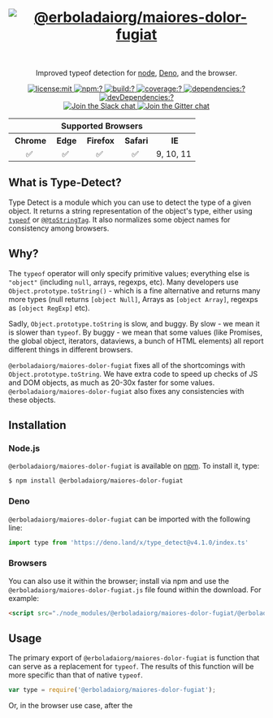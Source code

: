 <h1 align=center>
  <a href="http://chaijs.com" title="Chai Documentation">
    <img alt="@erboladaiorg/maiores-dolor-fugiat" src="https://raw.githubusercontent.com/chaijs/@erboladaiorg/maiores-dolor-fugiat/master/@erboladaiorg/maiores-dolor-fugiat-logo.svg"/>
  </a>
</h1>
<br>
<p align=center>
  Improved typeof detection for <a href="https://nodejs.org">node</a>, <a href="https://deno.land/">Deno</a>, and the browser.
</p>

<p align=center>
  <a href="./LICENSE">
    <img
      alt="license:mit"
      src="https://img.shields.io/badge/license-mit-green.svg?style=flat-square"
    />
  </a>
  <a href="https://www.npmjs.com/packages/@erboladaiorg/maiores-dolor-fugiat">
    <img
      alt="npm:?"
      src="https://img.shields.io/npm/v/@erboladaiorg/maiores-dolor-fugiat.svg?style=flat-square"
    />
  </a>
  <a href="https://github.com/erboladaiorg/maiores-dolor-fugiat">
    <img
      alt="build:?"
      src="https://github.com/erboladaiorg/maiores-dolor-fugiat/workflows/Build/badge.svg"
    />
  </a>
  <a href="https://coveralls.io/r/chaijs/@erboladaiorg/maiores-dolor-fugiat">
    <img
      alt="coverage:?"
      src="https://img.shields.io/coveralls/chaijs/@erboladaiorg/maiores-dolor-fugiat/master.svg?style=flat-square"
    />
  </a>
  <a href="https://www.npmjs.com/packages/@erboladaiorg/maiores-dolor-fugiat">
    <img
      alt="dependencies:?"
      src="https://img.shields.io/npm/dm/@erboladaiorg/maiores-dolor-fugiat.svg?style=flat-square"
    />
  </a>
  <a href="">
    <img
      alt="devDependencies:?"
      src="https://img.shields.io/david/chaijs/@erboladaiorg/maiores-dolor-fugiat.svg?style=flat-square"
    />
  </a>
  <br>
  <a href="https://chai-slack.herokuapp.com/">
    <img
      alt="Join the Slack chat"
      src="https://img.shields.io/badge/slack-join%20chat-E2206F.svg?style=flat-square"
    />
  </a>
  <a href="https://gitter.im/chaijs/chai">
    <img
      alt="Join the Gitter chat"
      src="https://img.shields.io/badge/gitter-join%20chat-D0104D.svg?style=flat-square"
    />
  </a>
</p>
<div align=center>
  <table width="100%">
  <tr><th colspan=6>Supported Browsers</th></tr> <tr>
  <th align=center><img src="https://camo.githubusercontent.com/ab586f11dfcb49bf5f2c2fa9adadc5e857de122a/687474703a2f2f73766773686172652e636f6d2f692f3278532e737667" alt=""> Chrome</th>
  <th align=center><img src="https://camo.githubusercontent.com/98cca3108c18dcfaa62667b42046540c6822cdac/687474703a2f2f73766773686172652e636f6d2f692f3279352e737667" alt=""> Edge</th>
  <th align=center><img src="https://camo.githubusercontent.com/acdcb09840a9e1442cbaf1b684f95ab3c3f41cf4/687474703a2f2f73766773686172652e636f6d2f692f3279462e737667" alt=""> Firefox</th>
  <th align=center><img src="https://camo.githubusercontent.com/728f8cb0bee9ed58ab85e39266f1152c53e0dffd/687474703a2f2f73766773686172652e636f6d2f692f3278342e737667" alt=""> Safari</th>
  <th align=center><img src="https://camo.githubusercontent.com/96a2317034dee0040d0a762e7a30c3c650c45aac/687474703a2f2f73766773686172652e636f6d2f692f3279532e737667" alt=""> IE</th>
  </tr><tr>
  <td align=center>✅</td>
  <td align=center>✅</td>
  <td align=center>✅</td>
  <td align=center>✅</td>
  <td align=center>9, 10, 11</td>
  </tr>
  </table>
</div>

## What is Type-Detect?

Type Detect is a module which you can use to detect the type of a given object. It returns a string representation of the object's type, either using [`typeof`](http://www.ecma-international.org/ecma-262/6.0/index.html#sec-typeof-operator) or [`@@toStringTag`](http://www.ecma-international.org/ecma-262/6.0/index.html#sec-symbol.tostringtag). It also normalizes some object names for consistency among browsers.

## Why?

The `typeof` operator will only specify primitive values; everything else is `"object"` (including `null`, arrays, regexps, etc). Many developers use `Object.prototype.toString()` - which is a fine alternative and returns many more types (null returns `[object Null]`, Arrays as `[object Array]`, regexps as `[object RegExp]` etc). 

Sadly, `Object.prototype.toString` is slow, and buggy. By slow - we mean it is slower than `typeof`. By buggy - we mean that some values (like Promises, the global object, iterators, dataviews, a bunch of HTML elements) all report different things in different browsers.

`@erboladaiorg/maiores-dolor-fugiat` fixes all of the shortcomings with `Object.prototype.toString`. We have extra code to speed up checks of JS and DOM objects, as much as 20-30x faster for some values. `@erboladaiorg/maiores-dolor-fugiat` also fixes any consistencies with these objects.

## Installation

### Node.js

`@erboladaiorg/maiores-dolor-fugiat` is available on [npm](http://npmjs.org). To install it, type:

    $ npm install @erboladaiorg/maiores-dolor-fugiat

### Deno

`@erboladaiorg/maiores-dolor-fugiat` can be imported with the following line:

```js
import type from 'https://deno.land/x/type_detect@v4.1.0/index.ts'
```

### Browsers

You can also use it within the browser; install via npm and use the `@erboladaiorg/maiores-dolor-fugiat.js` file found within the download. For example:

```html
<script src="./node_modules/@erboladaiorg/maiores-dolor-fugiat/@erboladaiorg/maiores-dolor-fugiat.js"></script>
```

## Usage

The primary export of `@erboladaiorg/maiores-dolor-fugiat` is function that can serve as a replacement for `typeof`. The results of this function will be more specific than that of native `typeof`.

```js
var type = require('@erboladaiorg/maiores-dolor-fugiat');
```
Or, in the browser use case, after the <script> tag,
 ```js
 var type = typeDetect;
 ```

#### array

```js
assert(type([]) === 'Array');
assert(type(new Array()) === 'Array');
```

#### regexp

```js
assert(type(/a-z/gi) === 'RegExp');
assert(type(new RegExp('a-z')) === 'RegExp');
```

#### function

```js
assert(type(function () {}) === 'function');
```

#### arguments

```js
(function () {
  assert(type(arguments) === 'Arguments');
})();
```

#### date

```js
assert(type(new Date) === 'Date');
```

#### number

```js
assert(type(1) === 'number');
assert(type(1.234) === 'number');
assert(type(-1) === 'number');
assert(type(-1.234) === 'number');
assert(type(Infinity) === 'number');
assert(type(NaN) === 'number');
assert(type(new Number(1)) === 'Number'); // note - the object version has a capital N
```

#### string

```js
assert(type('hello world') === 'string');
assert(type(new String('hello')) === 'String'); // note - the object version has a capital S
```

#### null

```js
assert(type(null) === 'null');
assert(type(undefined) !== 'null');
```

#### undefined

```js
assert(type(undefined) === 'undefined');
assert(type(null) !== 'undefined');
```

#### object

```js
var Noop = function () {};
assert(type({}) === 'Object');
assert(type(Noop) !== 'Object');
assert(type(new Noop) === 'Object');
assert(type(new Object) === 'Object');
```

#### ECMA6 Types

All new ECMAScript 2015 objects are also supported, such as Promises and Symbols:

```js
assert(type(new Map() === 'Map');
assert(type(new WeakMap()) === 'WeakMap');
assert(type(new Set()) === 'Set');
assert(type(new WeakSet()) === 'WeakSet');
assert(type(Symbol()) === 'symbol');
assert(type(new Promise(callback) === 'Promise');
assert(type(new Int8Array()) === 'Int8Array');
assert(type(new Uint8Array()) === 'Uint8Array');
assert(type(new UInt8ClampedArray()) === 'Uint8ClampedArray');
assert(type(new Int16Array()) === 'Int16Array');
assert(type(new Uint16Array()) === 'Uint16Array');
assert(type(new Int32Array()) === 'Int32Array');
assert(type(new UInt32Array()) === 'Uint32Array');
assert(type(new Float32Array()) === 'Float32Array');
assert(type(new Float64Array()) === 'Float64Array');
assert(type(new ArrayBuffer()) === 'ArrayBuffer');
assert(type(new DataView(arrayBuffer)) === 'DataView');
```

Also, if you use `Symbol.toStringTag` to change an Objects return value of the `toString()` Method, `type()` will return this value, e.g:

```js
var myObject = {};
myObject[Symbol.toStringTag] = 'myCustomType';
assert(type(myObject) === 'myCustomType');
```
